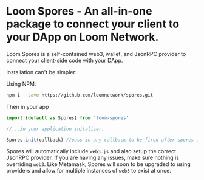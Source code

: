 # Loom Spores - An all-in-one package to connect your client to your DApp on Loom Network.

Loom Spores is a self-contained web3, wallet, and JsonRPC provider to connect your client-side code with your DApp.

Installation can't be simpler:

Using NPM:
```bash
npm i --save https://github.com/loomnetwork/spores.git
```

Then in your app
```js
import {default as Spores} from 'loom-spores'

//...in your application initalizer:

Spores.init(callback) //pass in any callback to be fired after spores initializes.
```

Spores will automatically include `web3.js` and also setup the correct JsonRPC provider. If you are having any issues, make sure nothing is overriding `web3`. Like Metamask, Spores will soon to be upgraded to using providers and allow for multiple instances of `web3` to exist at once.
